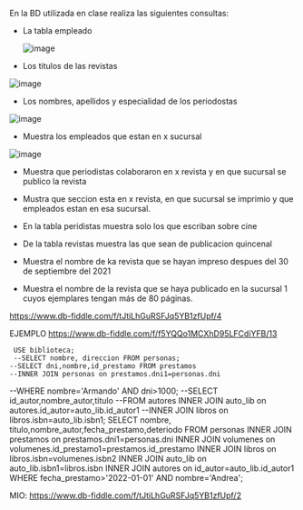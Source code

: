 En la BD utilizada en clase realiza las siguientes consultas:

* La tabla empleado

  ![image](https://user-images.githubusercontent.com/103066775/170727405-20066e8c-747a-4d1f-9e13-c1e711208ffd.png)



* Los titulos de las revistas

![image](https://user-images.githubusercontent.com/103066775/170727741-052a4990-988d-4a11-81d9-19ba1716a3c5.png)




* Los nombres, apellidos y especialidad de los periodostas

![image](https://user-images.githubusercontent.com/103066775/170728113-f08f76d4-8a18-4bf5-a32a-d844696f3072.png)



* Muestra los empleados que estan en x sucursal


![image](https://user-images.githubusercontent.com/103066775/170733739-597229e8-b399-436c-a0df-dfe224283fbc.png)



* Muestra que periodistas colaboraron en x revista y en que sucursal se publico la revista

  


* Mustra que seccion esta en x revista, en que sucursal se imprimio y que empleados estan en esa sucursal.
* En la tabla peridistas muestra solo los que escriban sobre cine
* De la tabla revistas muestra las que sean de publicacion quincenal
* Muestra el nombre de ka revista que se hayan impreso despues del 30 de septiembre del 2021
* Muestra el nombre de la revista que se haya publicado en la sucursal 1 cuyos ejemplares tengan más de 80 páginas.

https://www.db-fiddle.com/f/tJtiLhGuRSFJq5YB1zfUpf/4

EJEMPLO
https://www.db-fiddle.com/f/f5YQQo1MCXhD95LFCdiYFB/13



     USE biblioteca;
     --SELECT nombre, direccion FROM personas;
    --SELECT dni,nombre,id_prestamo FROM prestamos
    --INNER JOIN personas on prestamos.dni1=personas.dni
   --WHERE nombre='Armando' AND dni>1000; 
   --SELECT id_autor,nombre_autor,titulo 
   --FROM autores INNER JOIN auto_lib on autores.id_autor=auto_lib.id_autor1 
   --INNER JOIN libros on libros.isbn=auto_lib.isbn1;
     SELECT nombre, titulo,nombre_autor,fecha_prestamo,deteriodo FROM personas 
   INNER JOIN prestamos on prestamos.dni1=personas.dni 
    INNER JOIN volumenes on volumenes.id_prestamo1=prestamos.id_prestamo 
    INNER JOIN libros on libros.isbn=volumenes.isbn2 
    INNER JOIN auto_lib on auto_lib.isbn1=libros.isbn 
    INNER JOIN autores on id_autor=auto_lib.id_autor1
    WHERE fecha_prestamo>'2022-01-01' AND nombre='Andrea';
    
    
   MIO: https://www.db-fiddle.com/f/tJtiLhGuRSFJq5YB1zfUpf/2

